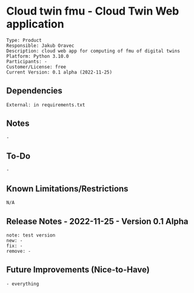 # Cloud twin fmu - Cloud Twin Web application

    Type: Product
    Responsible: Jakub Oravec
    Description: cloud web app for computing of fmu of digital twins
    Platform: Python 3.10.0
    Participants: -
    Customer/License: free
    Current Version: 0.1 alpha (2022-11-25)

## Dependencies

    External: in requirements.txt

## Notes

    -

## To-Do

    -

## Known Limitations/Restrictions

    N/A

## Release Notes - 2022-11-25 - Version 0.1 Alpha

    note: test version
    new: -
    fix: -
    remove: -

## Future Improvements (Nice-to-Have)

    - everything
